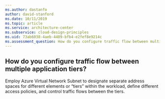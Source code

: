 ```yaml
---
ms.author: dastanfo
author: david-stanford
ms.date: 10/11/2019
ms.topic: article
ms.service: architecture-center
ms.subservice: cloud-design-principles
ms.uid: 73ab6038-4aeb-4489-bfb4-e2fef8e9214c
ms.assessment_question: How do you configure traffic flow between multiple application tiers?
---
```

## How do you configure traffic flow between multiple application tiers?


Employ Azure Virtual Network Subnet to designate separate address spaces for different elements or “tiers” within the workload, define different access policies, and control traffic flows between the tiers.